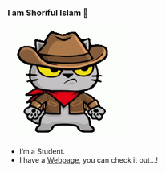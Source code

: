 ### I am Shoriful Islam 👋

![](animated-cat.gif)


- I’m a Student.
- I have a [Webpage](https://mesagor.github.io/portfolio/#/), you can check it out...!
